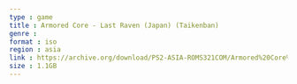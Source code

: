 ```yaml
---
type : game
title : Armored Core - Last Raven (Japan) (Taikenban)
genre : 
format : iso
region : asia
link : https://archive.org/download/PS2-ASIA-ROMS321COM/Armored%20Core%20-%20Last%20Raven%20%28Japan%29%20%28Taikenban%29.7z
size : 1.1GB
---
```

